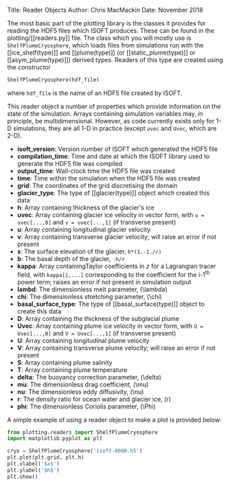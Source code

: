 Title: Reader Objects
Author: Chris MacMackin
Date: November 2018 

The most basic part of the plotting library is the classes it provides
for reading the HDF5 files which ISOFT produces. These can be found in
the plotting/[[readers.py]] file. The class which you will mostly use
is `ShelfPlumeCryosphere`, which loads files from simulations run with
the [[ice_shelf(type)]] and [[plume(type)]] (or [[static_plume(type)]]
or [[asym_plume(type)]]) derived types.
Readers of this type are created using the constructor
```python
ShelfPlumeCryosphere(hdf_file)
```
where `hdf_file` is the name of an HDF5 file created by ISOFT.

This reader object a number of properties which provide information on
the state of the simulation. Arrays containing simulation variables
may, in principle, be multidimensional. However, as code currently
exists only for 1-D simulations, they are all 1-D in practice (except
`uvec` and `Uvec`, which are 2-D).

- __isoft_version__: Version number of ISOFT which generated the HDF5 file
- __compilation_time__: Time and date at which the ISOFT library used
  to generate the HDF5 file was compiled
- __output_time__: Wall-clock time the HDF5 file was created
- __time__: Time within the simulation when the HDF5 file was created
- __grid__: The coordinates of the grid discretising the domain
- __glacier_type__: The type of [[glacier(type)]] object which created this data
- __h__: Array containing thickness of the glacier's ice
- __uvec__: Array containing glacier ice velocity in vector form, with
  `u = uvec[...,0]` and `v = uvec[...,1]` (if transverse present)
- __u__: Array containing longitudinal glacier velocity
- __v__: Array containing transverse glacier velocity; will raise an error if not present
- __s__: The surface elevation of the glacier, `h*(1.-1./r)`
- __b__: The basal depth of the glacier, `-h/r`
- __kappa__: Array containingTaylor coefficients in _z_ for a Lagrangian tracer field,
  with `kappa[i,...]` corresponding to the coefficient for the
  i-1<sup>th</sup> power term; raises an error if not present in
  simulation output
- __lambd__: The dimensionless melt parameter, \(\lambda\)
- __chi__: The dimensionless stretching parameter, \(\chi\)
- __basal_surface_type__: The type of [[basal_surface(type)]] object to create this data
- __D__: Array containing the thickness of the subglacial plume
- __Uvec__: Array containing plume ice velocity in vector form, with `U = Uvec[...,0]` and `V = Uvec[...,1]` (if transverse present)
- __U__: Array containing longitudinal plume velocity
- __V__: Array containing transverse plume velocity; will raise an error if not present
- __S__: Array containing plume salinity
- __T__: Array containing plume temperature
- __delta__: The buoyancy correction parameter, \(\delta\)
- __mu__: The dimensionless drag coefficient, \(\mu\)
- __nu__: The dimensionless eddy diffusivity, \(\nu\)
- __r__: The density ratio for ocean water and glacier ice, \(r\)
- __phi__: The dimensionless Coriolis parameter, \(\Phi\)

A simple example of using a reader object to make a plot is provided below:
```python
from plotting.readers import ShelfPlumeCryosphere
import matplotlib.pyplot as plt

cryo = ShelfPlumeCryosphere('isoft-0000.h5')
plt.plot(plt.grid, plt.h)
plt.xlabel('$x$')
plt.ylabel('$h$')
plt.show()
```
